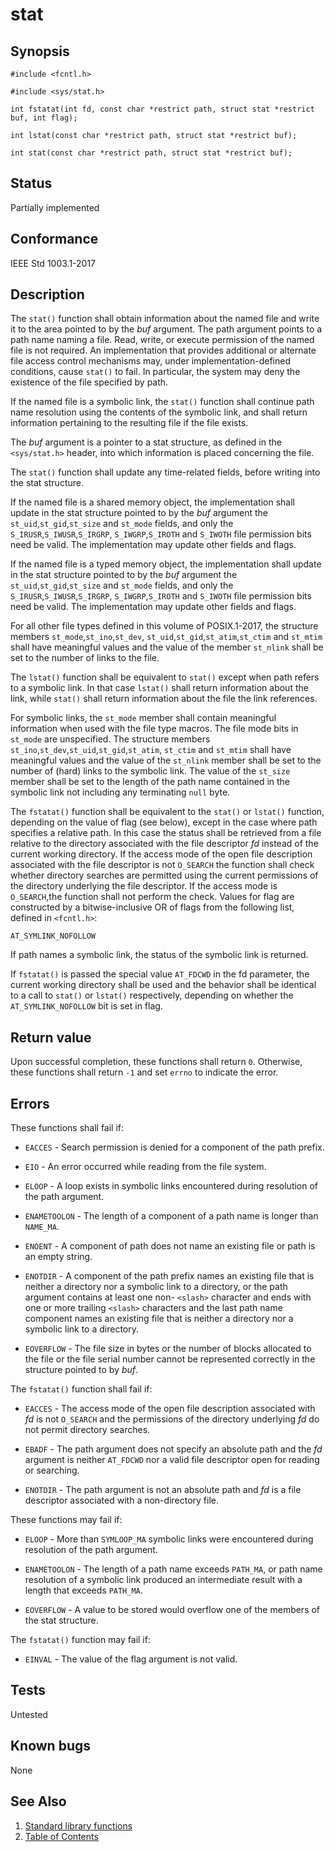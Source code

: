 # stat

## Synopsis

`#include <fcntl.h>`

`#include <sys/stat.h>`

`int fstatat(int fd, const char *restrict path, struct stat *restrict buf, int flag);`

`int lstat(const char *restrict path, struct stat *restrict buf);`

`int stat(const char *restrict path, struct stat *restrict buf);`

## Status

Partially implemented

## Conformance

IEEE Std 1003.1-2017

## Description

The `stat()` function shall obtain information about the named file and write it to the area pointed to by the _buf_
argument. The path argument points to a path name naming a file. Read, write, or execute permission of the named file is
not required. An implementation that provides additional or alternate file access control mechanisms may, under
implementation-defined conditions, cause `stat()` to fail. In particular, the system may deny the existence of the
file specified by path.

If the named file is a symbolic link, the `stat()` function shall continue path name resolution using the contents of
the symbolic link, and shall return information pertaining to the resulting file if the file exists.

The _buf_ argument is a pointer to a stat structure, as defined in the `<sys/stat.h>` header, into which information is
placed concerning the file.

The `stat()` function shall update any time-related fields, before writing into the stat structure.

If the named file is a shared memory object, the implementation shall update in the stat structure pointed to by the
_buf_ argument the `st_uid`,`st_gid`,`st_size` and `st_mode` fields, and only the `S_IRUSR`,`S_IWUSR`,`S_IRGRP`,
`S_IWGRP`,`S_IROTH` and `S_IWOTH` file permission bits need be valid. The implementation may update other fields and
flags.

If the named file is a typed memory object, the implementation shall update in the stat structure pointed to by the
_buf_ argument the `st_uid`,`st_gid`,`st_size` and `st_mode` fields, and only the `S_IRUSR`,`S_IWUSR`,`S_IRGRP`,
`S_IWGRP`,`S_IROTH` and `S_IWOTH` file permission bits need be valid. The implementation may update other fields and
flags.

For all other file types defined in this volume of POSIX.1-2017, the structure members `st_mode`,`st_ino`,`st_dev`,
`st_uid`,`st_gid`,`st_atim`,`st_ctim` and `st_mtim` shall have meaningful values and the value of the member `st_nlink`
shall be set to the number of links to the file.

The `lstat()` function shall be equivalent to `stat()` except when path refers to a symbolic link. In that case
`lstat()` shall return information about the link, while `stat()` shall return information about the file the link
references.

For symbolic links, the `st_mode` member shall contain meaningful information when used with the file type macros.
The file mode bits in `st_mode` are unspecified. The structure members `st_ino`,`st_dev`,`st_uid`,`st_gid`,`st_atim`,
`st_ctim` and `st_mtim` shall have meaningful values and the value of the `st_nlink` member shall be set to the number
of (hard) links to the symbolic link. The value of the `st_size` member shall be set to the length of the path name
contained in the symbolic link not including any terminating `null` byte.

The `fstatat()` function shall be equivalent to the `stat()` or `lstat()` function, depending on the value of flag
(see below), except in the case where path specifies a relative path. In this case the status shall be retrieved from a
file relative to the directory associated with the file descriptor _fd_ instead of the current working directory. If the
access mode of the open file description associated with the file descriptor is not `O_SEARCH` the function shall check
whether directory searches are permitted using the current permissions of the directory underlying the file descriptor.
If the access mode is `O_SEARCH`,the function shall not perform the check. Values for flag are constructed by a
bitwise-inclusive OR of flags from the following list, defined in `<fcntl.h>`:

`AT_SYMLINK_NOFOLLOW`

If path names a symbolic link, the status of the symbolic link is returned.

If `fstatat()` is passed the special value `AT_FDCWD` in the fd parameter, the current working directory shall be used
and the behavior shall be identical to a call to `stat()` or `lstat()` respectively, depending on whether the
`AT_SYMLINK_NOFOLLOW` bit is set in flag.

## Return value

Upon successful completion, these functions shall return `0`. Otherwise, these functions shall return `-1` and set
`errno` to indicate the error.

## Errors

These functions shall fail if:

* `EACCES` - Search permission is denied for a component of the path prefix.

* `EIO` - An error occurred while reading from the file system.

* `ELOOP` - A loop exists in symbolic links encountered during resolution of the path argument.

* `ENAMETOOLON` - The length of a component of a path name is longer than `NAME_MA`.

* `ENOENT` - A component of path does not name an existing file or path is an empty string.

* `ENOTDIR` - A component of the path prefix names an existing file that is neither a directory nor a symbolic link to a
directory, or the path argument contains at least one non- `<slash>` character and ends with one or more trailing
`<slash>` characters and the last path name component names an existing file that is neither a directory nor a symbolic
link to a directory.

* `EOVERFLOW` - The file size in bytes or the number of blocks allocated to the file or the file serial number cannot be
represented correctly in the structure pointed to by _buf_.

The `fstatat()` function shall fail if:

* `EACCES` - The access mode of the open file description associated with _fd_ is not `O_SEARCH` and the permissions of
the directory underlying _fd_ do not permit directory searches.

* `EBADF` - The path argument does not specify an absolute path and the _fd_ argument is neither `AT_FDCWD` nor a valid
file descriptor open for reading or searching.

* `ENOTDIR` - The path argument is not an absolute path and _fd_ is a file descriptor associated with a non-directory
file.

These functions may fail if:

* `ELOOP` - More than `SYMLOOP_MA` symbolic links were encountered during resolution of the path argument.

* `ENAMETOOLON` - The length of a path name exceeds `PATH_MA`, or path name resolution of a symbolic link produced an
intermediate result with a length that exceeds `PATH_MA`.

* `EOVERFLOW` - A value to be stored would overflow one of the members of the stat structure.

The `fstatat()` function may fail if:

* `EINVAL` - The value of the flag argument is not valid.

## Tests

Untested

## Known bugs

None

## See Also

1. [Standard library functions](../../index.md)
2. [Table of Contents](../../../../index.md)
